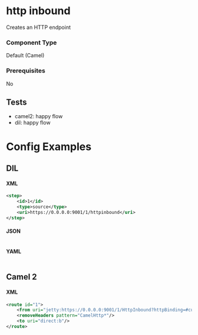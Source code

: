 # http inbound

Creates an HTTP endpoint

### Component Type

Default (Camel)

### Prerequisites

No

## Tests

- camel2: happy flow
- dil: happy flow

# Config Examples

## DIL

#### XML

```xml
<step>
    <id>1</id>
    <type>source</type>
    <uri>https://0.0.0.0:9001/1/httpinbound</uri>
</step>
```

#### JSON

```json

```

#### YAML

```yaml

```

## Camel 2

#### XML

```xml
<route id="1">
    <from uri="jetty:https://0.0.0.0:9001/1/HttpInbound?httpBinding=#customHttpBinding&amp;matchOnUriPrefix=false&amp;sslContextParameters=sslContext"/>
    <removeHeaders pattern="CamelHttp*"/>
    <to uri="direct:b"/>
</route>
```



